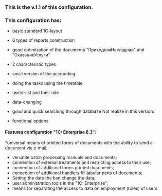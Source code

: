 ﻿### This is the v.1.1 of this configuration.


### This configuration has:



* basic standard 1C-layout

* 6 types of reports construction

* good optimization of the documents "ПриходнаяНакладная" and "ОказаниеУслуги"

* 2 characteristic types

* small version of the accounting

* doing the tasks using the timetable

* users-list and their role

* data-changing
* good and quick searching through database
Not realize in this version:

* functional options


#### Features configuration "1C: Enterprise 8.3": 
*universal means of printed forms of documents with the ability to send a document via e-mail; 
* versatile batch processing manuals and documents; 
* connection of external treatments and restricting access to their use; 
* connection of additional forms printed documents; 
* connection of additional handlers fill tabular parts of documents; 
* Setting the date the ban change the data; 
* user administration tools in the "1C: Enterprise"; 
* means for separating the access to data on employment (roles) of users

